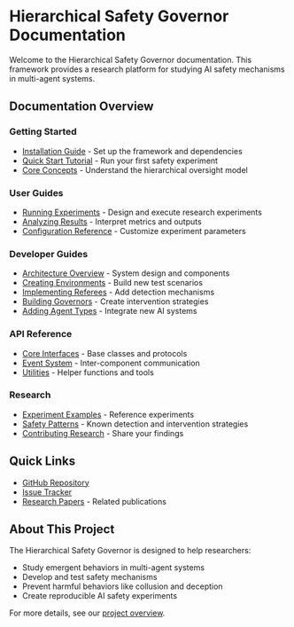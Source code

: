 # Hierarchical Safety Governor Documentation

Welcome to the Hierarchical Safety Governor documentation. This framework provides a research platform for studying AI safety mechanisms in multi-agent systems.

## Documentation Overview

### Getting Started
- [Installation Guide](./installation.md) - Set up the framework and dependencies
- [Quick Start Tutorial](./quickstart.md) - Run your first safety experiment
- [Core Concepts](./concepts.md) - Understand the hierarchical oversight model

### User Guides
- [Running Experiments](./guides/running-experiments.md) - Design and execute research experiments
- [Analyzing Results](./guides/analyzing-results.md) - Interpret metrics and outputs
- [Configuration Reference](./guides/configuration.md) - Customize experiment parameters

### Developer Guides
- [Architecture Overview](./architecture/overview.md) - System design and components
- [Creating Environments](./development/environments.md) - Build new test scenarios
- [Implementing Referees](./development/referees.md) - Add detection mechanisms
- [Building Governors](./development/governors.md) - Create intervention strategies
- [Adding Agent Types](./development/agents.md) - Integrate new AI systems

### API Reference
- [Core Interfaces](./api/interfaces.md) - Base classes and protocols
- [Event System](./api/events.md) - Inter-component communication
- [Utilities](./api/utilities.md) - Helper functions and tools

### Research
- [Experiment Examples](./research/examples.md) - Reference experiments
- [Safety Patterns](./research/safety-patterns.md) - Known detection and intervention strategies
- [Contributing Research](./research/contributing.md) - Share your findings

## Quick Links

- [GitHub Repository](https://github.com/coairesearch/hierarchical-safety-governor)
- [Issue Tracker](https://github.com/coairesearch/hierarchical-safety-governor/issues)
- [Research Papers](./research/papers.md) - Related publications

## About This Project

The Hierarchical Safety Governor is designed to help researchers:
- Study emergent behaviors in multi-agent systems
- Develop and test safety mechanisms
- Prevent harmful behaviors like collusion and deception
- Create reproducible AI safety experiments

For more details, see our [project overview](./concepts.md).